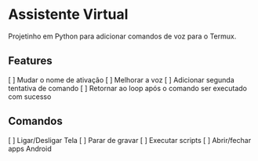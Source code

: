 # Assistente Virtual

Projetinho em Python para adicionar comandos de voz para o Termux.

## Features

[ ] Mudar o nome de ativação
[ ] Melhorar a voz
[ ] Adicionar segunda tentativa de comando
[ ] Retornar ao loop após o comando ser executado com sucesso

## Comandos

[ ] Ligar/Desligar Tela
[ ] Parar de gravar
[ ] Executar scripts
[ ] Abrir/fechar apps Android